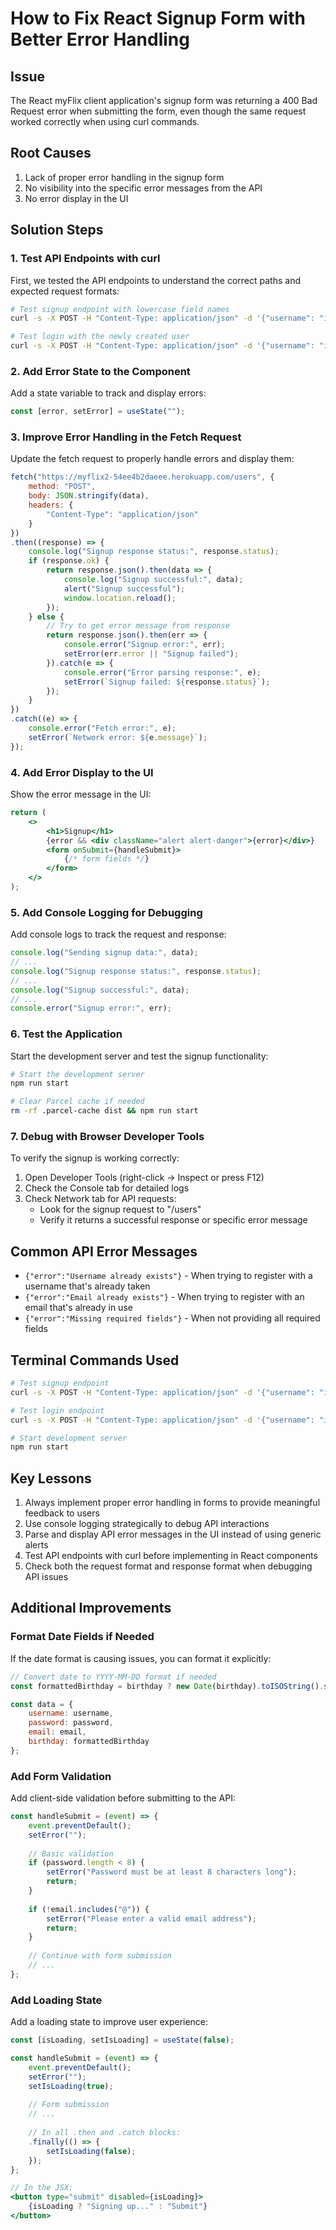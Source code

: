# How to Fix React Signup Form with Better Error Handling

## Issue
The React myFlix client application's signup form was returning a 400 Bad Request error when submitting the form, even though the same request worked correctly when using curl commands.

## Root Causes
1. Lack of proper error handling in the signup form
2. No visibility into the specific error messages from the API
3. No error display in the UI

## Solution Steps

### 1. Test API Endpoints with curl

First, we tested the API endpoints to understand the correct paths and expected request formats:

```bash
# Test signup endpoint with lowercase field names
curl -s -X POST -H "Content-Type: application/json" -d '{"username": "indielover4", "password": "moonlightsonata!2", "email": "indielover4@indielover.com", "birthday": "1990-01-01"}' https://myflix2-54ee4b2daeee.herokuapp.com/users

# Test login with the newly created user
curl -s -X POST -H "Content-Type: application/json" -d '{"username": "indielover4", "password": "moonlightsonata!2"}' https://myflix2-54ee4b2daeee.herokuapp.com/users/login
```

### 2. Add Error State to the Component

Add a state variable to track and display errors:

```jsx
const [error, setError] = useState("");
```

### 3. Improve Error Handling in the Fetch Request

Update the fetch request to properly handle errors and display them:

```jsx
fetch("https://myflix2-54ee4b2daeee.herokuapp.com/users", {
    method: "POST",
    body: JSON.stringify(data),
    headers: {
        "Content-Type": "application/json"
    }
})
.then((response) => {
    console.log("Signup response status:", response.status);
    if (response.ok) {
        return response.json().then(data => {
            console.log("Signup successful:", data);
            alert("Signup successful");
            window.location.reload();
        });
    } else {
        // Try to get error message from response
        return response.json().then(err => {
            console.error("Signup error:", err);
            setError(err.error || "Signup failed");
        }).catch(e => {
            console.error("Error parsing response:", e);
            setError(`Signup failed: ${response.status}`);
        });
    }
})
.catch((e) => {
    console.error("Fetch error:", e);
    setError(`Network error: ${e.message}`);
});
```

### 4. Add Error Display to the UI

Show the error message in the UI:

```jsx
return (
    <>
        <h1>Signup</h1>
        {error && <div className="alert alert-danger">{error}</div>}
        <form onSubmit={handleSubmit}>
            {/* form fields */}
        </form>
    </>
);
```

### 5. Add Console Logging for Debugging

Add console logs to track the request and response:

```jsx
console.log("Sending signup data:", data);
// ...
console.log("Signup response status:", response.status);
// ...
console.log("Signup successful:", data);
// ...
console.error("Signup error:", err);
```

### 6. Test the Application

Start the development server and test the signup functionality:

```bash
# Start the development server
npm run start

# Clear Parcel cache if needed
rm -rf .parcel-cache dist && npm run start
```

### 7. Debug with Browser Developer Tools

To verify the signup is working correctly:

1. Open Developer Tools (right-click → Inspect or press F12)
2. Check the Console tab for detailed logs
3. Check Network tab for API requests:
   - Look for the signup request to "/users"
   - Verify it returns a successful response or specific error message

## Common API Error Messages

- `{"error":"Username already exists"}` - When trying to register with a username that's already taken
- `{"error":"Email already exists"}` - When trying to register with an email that's already in use
- `{"error":"Missing required fields"}` - When not providing all required fields

## Terminal Commands Used

```bash
# Test signup endpoint
curl -s -X POST -H "Content-Type: application/json" -d '{"username": "indielover4", "password": "moonlightsonata!2", "email": "indielover4@indielover.com", "birthday": "1990-01-01"}' https://myflix2-54ee4b2daeee.herokuapp.com/users

# Test login endpoint
curl -s -X POST -H "Content-Type: application/json" -d '{"username": "indielover4", "password": "moonlightsonata!2"}' https://myflix2-54ee4b2daeee.herokuapp.com/users/login

# Start development server
npm run start
```

## Key Lessons

1. Always implement proper error handling in forms to provide meaningful feedback to users
2. Use console logging strategically to debug API interactions
3. Parse and display API error messages in the UI instead of using generic alerts
4. Test API endpoints with curl before implementing in React components
5. Check both the request format and response format when debugging API issues

## Additional Improvements

### Format Date Fields if Needed

If the date format is causing issues, you can format it explicitly:

```jsx
// Convert date to YYYY-MM-DD format if needed
const formattedBirthday = birthday ? new Date(birthday).toISOString().split('T')[0] : '';

const data = {
    username: username,
    password: password,
    email: email,
    birthday: formattedBirthday
};
```

### Add Form Validation

Add client-side validation before submitting to the API:

```jsx
const handleSubmit = (event) => {
    event.preventDefault();
    setError("");
    
    // Basic validation
    if (password.length < 8) {
        setError("Password must be at least 8 characters long");
        return;
    }
    
    if (!email.includes("@")) {
        setError("Please enter a valid email address");
        return;
    }
    
    // Continue with form submission
    // ...
};
```

### Add Loading State

Add a loading state to improve user experience:

```jsx
const [isLoading, setIsLoading] = useState(false);

const handleSubmit = (event) => {
    event.preventDefault();
    setError("");
    setIsLoading(true);
    
    // Form submission
    // ...
    
    // In all .then and .catch blocks:
    .finally(() => {
        setIsLoading(false);
    });
};

// In the JSX:
<button type="submit" disabled={isLoading}>
    {isLoading ? "Signing up..." : "Submit"}
</button>
```
